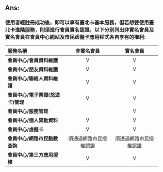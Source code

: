 ## **Ans:**

### 使用者經註冊成功後，即可以享有臺北卡基本服務，但若想要使用臺北卡進階服務，則須進行會員實名認證。以下分別列出非實名會員及實名會員在會員中心網站及市民虛擬卡應用程式各自享有的權利:

| **服務名稱** | **非實名會員** | **實名會員** |
| :--- | :---: | :---: |
| **會員中心/會員資料維護** | Ⅴ | Ⅴ |
| **會員中心/朋友資料維護** | Ⅴ | Ⅴ |
| **會員中心/聯絡人資料維護** | Ⅴ | Ⅴ |
| **會員中心/電子票證\(悠遊卡\)管理** | Ⅴ | Ⅴ |
| **會員中心/服務管理** |  | Ⅴ |
| **會員中心/個人異動資料** | Ⅴ | Ⅴ |
| **會員中心/虛擬卡** | Ⅴ | Ⅴ |
| **會員中心/網路市民點數查詢** | 須通過網路市民授權認證 | 須透過網路市民授權認證 |
| **會員中心/第三方應用授權** | Ⅴ | Ⅴ |



